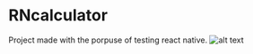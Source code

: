 # RNcalculator
Project made with the porpuse of testing react native.
![alt text](https://github.com/Lorengamboa/RNcalculator/tree/master/assets/preview.gif "Calculator Preview")

